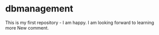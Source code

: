 # dbmanagement
This is my first repository - I am happy. 
I am looking forward to learning more
New comment.
